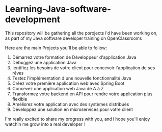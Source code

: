 # Learning-Java-software-development
This repository will be gathering all the porojects i'd have been working on, as part of my Java software developer training on OpenClassrooms

Here are the main Projects you'll be able to follow:

1) Démarrez votre formation de Développeur d'application Java
2) Débuggez une application Java
3) Ientifiez les besoins de votre client pour concevoir l'application de ses rêves
4) Testez l'implémentation d'une nouvelle fonctionnalité Java
5) Créez votre première application web avec Spring Boot
6) Concevez une application web Java de A à Z
7) Transformez votre backend en API pour rendre votre application plus flexible
8) Améliorez votre application avec des systèmes distribués
9) Développez une solution en microservices pour votre client

I'm really excited to share my progress with you, and i hope you'll enjoy watchin me grow into a real developer !
